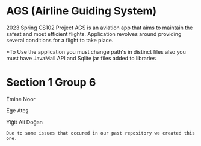 # AGS (Airline Guiding System)
2023 Spring  CS102 Project
AGS is an aviation app that aims to maintain the safest and most efficient flights.
Application revolves around providing several conditions for a flight to take place.

*To Use the application you must change path's in distinct files also you must have JavaMail API and Sqlite jar files 
added to libraries

# Section 1 Group 6

Emine Noor

Ege Ateş

Yiğit Ali Doğan



    Due to some issues that occured in our past repository we created this one.
